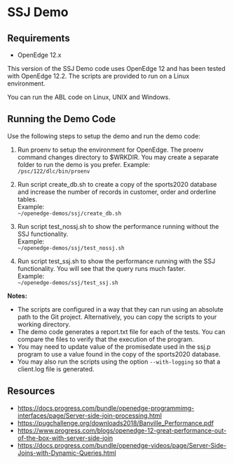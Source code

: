 # SSJ Demo

## Requirements 

* OpenEdge 12.x

This version of the SSJ Demo code uses OpenEdge 12 and has been tested with OpenEdge 12.2.
The scripts are provided to run on a Linux environment.

You can run the ABL code on Linux, UNIX and Windows.

## Running the Demo Code

Use the following steps to setup the demo and run the demo code:
1) Run proenv to setup the environment for OpenEdge. The proenv command changes directory to $WRKDIR. You may create a separate folder to run the demo is you prefer.
Example:  
```/psc/122/dlc/bin/proenv```

2) Run script create_db.sh to create a copy of the sports2020 database and increase the number of records in customer, order and orderline tables.  
Example:  
```~/openedge-demos/ssj/create_db.sh```

3) Run script test_nossj.sh to show the performance running without the SSJ functionality.  
Example:  
```~/openedge-demos/ssj/test_nossj.sh```

4) Run script test_ssj.sh to show the performance running with the SSJ functionality. You will see that the query runs much faster.  
Example:  
```~/openedge-demos/ssj/test_ssj.sh```
  
**Notes:**
* The scripts are configured in a way that they can run using an absolute path to the Git project. Alternatively, you can copy the scripts to your working directory.
* The demo code generates a report.txt file for each of the tests. You can compare the files to verify that the execution of the program.
* You may need to update value of the promisedate used in the ssj.p program to use a value found in the copy of the sports2020 database.
* You may also run the scripts using the option `--with-logging` so that a client.log file is generated.

## Resources
* https://docs.progress.com/bundle/openedge-programmimg-interfaces/page/Server-side-join-processing.html
* https://pugchallenge.org/downloads2018/Banville_Performance.pdf
* https://www.progress.com/blogs/openedge-12-great-performance-out-of-the-box-with-server-side-join
* https://docs.progress.com/bundle/openedge-videos/page/Server-Side-Joins-with-Dynamic-Queries.html
